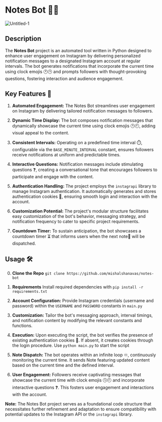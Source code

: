 # Notes Bot 🤖📝

![Untitled-1](https://github.com/mishalshanavas/notes-bot/assets/70484516/4b57f440-e2ed-4614-9e1c-99463edeeb9d)


## Description

The **Notes Bot** project is an automated tool written in Python designed to enhance user engagement on Instagram by delivering personalized notification messages to a designated Instagram account at regular intervals. The bot generates notifications that incorporate the current time using clock emojis 🕐🕒 and prompts followers with thought-provoking questions, fostering interaction and audience engagement.

## Key Features 🚀

1. **Automated Engagement:** The Notes Bot streamlines user engagement on Instagram by delivering tailored notification messages to followers.

2. **Dynamic Time Display:** The bot composes notification messages that dynamically showcase the current time using clock emojis 🕒🕘, adding visual appeal to the content.

3. **Consistent Intervals:** Operating on a predefined time interval ⏱️, configurable via the `BASE_MINUTE_INTERVAL` constant, ensures followers receive notifications at uniform and predictable times.

4. **Interactive Questions:** Notification messages include stimulating questions ❓, creating a conversational tone that encourages followers to participate and engage with the content.

5. **Authentication Handling:** The project employs the `instagrapi` library to manage Instagram authentication. It automatically generates and stores authentication cookies 🍪, ensuring smooth login and interaction with the account.

6. **Customization Potential:** The project's modular structure facilitates easy customization of the bot's behavior, messaging strategy, and notification frequency to cater to specific project requirements.

7. **Countdown Timer:** To sustain anticipation, the bot showcases a countdown timer ⏳ that informs users when the next note📝 will be dispatched.

## Usage 🛠️
0. **Clone the Repo** `git clone https://github.com/mishalshanavas/notes-bot `

1. **Requirements** Install required dependencies with `pip install -r requirements.txt`

2. **Account Configuration:** Provide Instagram credentials (username and password) within the `USERNAME` and `PASSWORD` constants in `main.py`

3. **Customization:** Tailor the bot's messaging approach, interval timings, and notification content by modifying the relevant constants and functions.

4. **Execution:** Upon executing the script, the bot verifies the presence of existing authentication cookies 🍪. If absent, it creates cookies through the login procedure.  Use `python main.py` to start the script
    
5. **Note Dispatch:** The bot operates within an infinite loop ♾️, continuously monitoring the current time. It sends Note featuring updated content based on the current time and the defined interval.

6. **User Engagement:** Followers receive captivating messages that showcase the current time with clock emojis 🕓🕘 and incorporate interactive questions ❓. This fosters user engagement and interactions with the account.

**Note:** The Notes Bot project serves as a foundational code structure that necessitates further refinement and adaptation to ensure compatibility with potential updates to the Instagram API or the `instagrapi` library.
